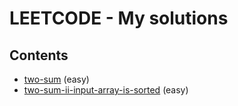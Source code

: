 # LEETCODE - My solutions

## Contents

* [two-sum](/src/two-sum/) (easy)
* [two-sum-ii-input-array-is-sorted](/src/two-sum-ii-input-array-is-sorted/) (easy)